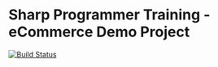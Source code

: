 # Sharp Programmer Training - eCommerce Demo Project

[![Build Status](https://dev.azure.com/SharpProgrammer/tutorials/_apis/build/status/SPT.eCommerce.Demo?branchName=refs%2Fpull%2F4%2Fmerge)](https://dev.azure.com/SharpProgrammer/tutorials/_build/latest?definitionId=1&branchName=refs%2Fpull%2F4%2Fmerge)
